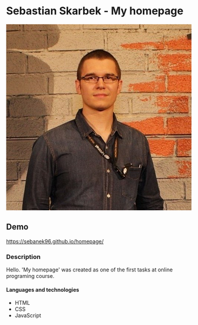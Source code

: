 # Sebastian Skarbek - My homepage

![Sebastian](images/Seba.jpg)

## Demo

https://sebanek96.github.io/homepage/

### Description

Hello. 'My homepage' was created as one of the first tasks at online programing course.

#### Languages and technologies

* HTML
* CSS
* JavaScript